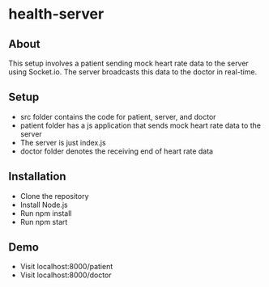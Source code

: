 # health-server

## About
This setup involves a patient sending mock heart rate data to the server using Socket.io. The server broadcasts this data to the doctor in real-time.

## Setup
- src folder contains the code for patient, server, and doctor
- patient folder has a js application that sends mock heart rate data to the server
- The server is just index.js
- doctor folder denotes the receiving end of heart rate data

## Installation
- Clone the repository
- Install Node.js
- Run npm install
- Run npm start

## Demo
- Visit localhost:8000/patient
- Visit localhost:8000/doctor
